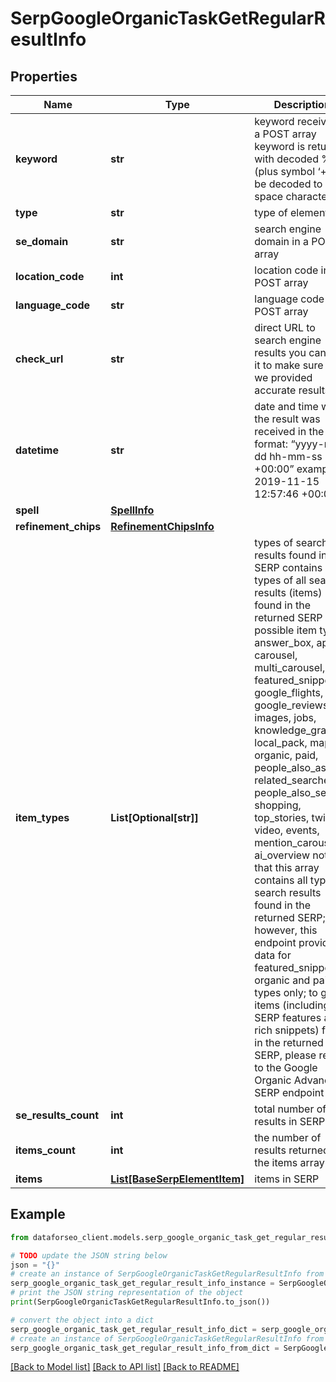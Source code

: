 # SerpGoogleOrganicTaskGetRegularResultInfo


## Properties

Name | Type | Description | Notes
------------ | ------------- | ------------- | -------------
**keyword** | **str** | keyword received in a POST array keyword is returned with decoded %## (plus symbol ‘+’ will be decoded to a space character) | [optional] 
**type** | **str** | type of element | [optional] 
**se_domain** | **str** | search engine domain in a POST array | [optional] 
**location_code** | **int** | location code in a POST array | [optional] 
**language_code** | **str** | language code in a POST array | [optional] 
**check_url** | **str** | direct URL to search engine results you can use it to make sure that we provided accurate results | [optional] 
**datetime** | **str** | date and time when the result was received in the UTC format: “yyyy-mm-dd hh-mm-ss +00:00” example: 2019-11-15 12:57:46 +00:00 | [optional] 
**spell** | [**SpellInfo**](SpellInfo.md) |  | [optional] 
**refinement_chips** | [**RefinementChipsInfo**](RefinementChipsInfo.md) |  | [optional] 
**item_types** | **List[Optional[str]]** | types of search results found in SERP contains types of all search results (items) found in the returned SERP possible item types: answer_box, app, carousel, multi_carousel, featured_snippet, google_flights, google_reviews, images, jobs, knowledge_graph, local_pack, map, organic, paid, people_also_ask, related_searches, people_also_search, shopping, top_stories, twitter, video, events, mention_carousel, ai_overview note that this array contains all types of search results found in the returned SERP; however, this endpoint provides data for featured_snippet, organic and paid types only; to get all items (including SERP features and rich snippets) found in the returned SERP, please refer to the Google Organiс Advanced SERP endpoint | [optional] 
**se_results_count** | **int** | total number of results in SERP | [optional] 
**items_count** | **int** | the number of results returned in the items array | [optional] 
**items** | [**List[BaseSerpElementItem]**](BaseSerpElementItem.md) | items in SERP | [optional] 

## Example

```python
from dataforseo_client.models.serp_google_organic_task_get_regular_result_info import SerpGoogleOrganicTaskGetRegularResultInfo

# TODO update the JSON string below
json = "{}"
# create an instance of SerpGoogleOrganicTaskGetRegularResultInfo from a JSON string
serp_google_organic_task_get_regular_result_info_instance = SerpGoogleOrganicTaskGetRegularResultInfo.from_json(json)
# print the JSON string representation of the object
print(SerpGoogleOrganicTaskGetRegularResultInfo.to_json())

# convert the object into a dict
serp_google_organic_task_get_regular_result_info_dict = serp_google_organic_task_get_regular_result_info_instance.to_dict()
# create an instance of SerpGoogleOrganicTaskGetRegularResultInfo from a dict
serp_google_organic_task_get_regular_result_info_from_dict = SerpGoogleOrganicTaskGetRegularResultInfo.from_dict(serp_google_organic_task_get_regular_result_info_dict)
```
[[Back to Model list]](../README.md#documentation-for-models) [[Back to API list]](../README.md#documentation-for-api-endpoints) [[Back to README]](../README.md)


